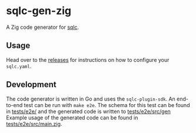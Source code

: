 # sqlc-gen-zig

A Zig code generator for [sqlc](https://sqlc.dev/).

## Usage

Head over to the [releases](https://github.com/tinyzimmer/sqlc-gen-zig/releases/latest) for instructions on how to configure your `sqlc.yaml`.

## Development

The code generator is written in Go and uses the `sqlc-plugin-sdk`.
An end-to-end test can be run with `make e2e`.
The schema for this test can be found in [tests/e2e/](tests/e2e/schema) and the generated code is written to [tests/e2e/src/gen](tests/e2e/src/gen)
Example usage of the generated code can be found in [tests/e2e/src/main.zig](tests/e2e/src/main.zig).
